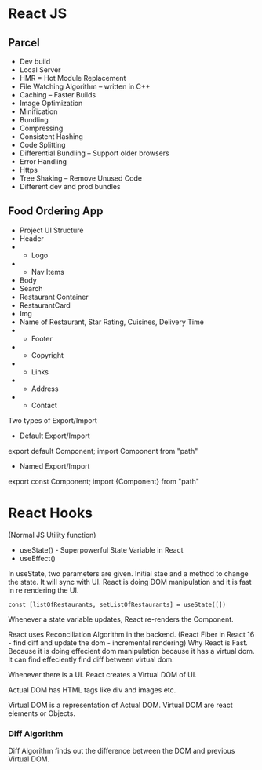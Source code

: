 # React JS

## Parcel

- Dev build
- Local Server
- HMR = Hot Module Replacement
- File Watching Algorithm – written in C++
- Caching – Faster Builds
- Image Optimization
- Minification
- Bundling
- Compressing
- Consistent Hashing
- Code Splitting
- Differential Bundling – Support older browsers
- Error Handling
- Https
- Tree Shaking – Remove Unused Code
- Different dev and prod bundles

## Food Ordering App

- Project UI Structure
- Header
- - Logo
- - Nav Items
- Body
- Search
- Restaurant Container
- RestaurantCard
- Img
- Name of Restaurant, Star Rating, Cuisines, Delivery Time
- - Footer
- - Copyright
- - Links
- - Address
- - Contact

Two types of Export/Import

- Default Export/Import

export default Component;
import Component from "path"

- Named Export/Import

export const Component;
import {Component} from "path"

# React Hooks

(Normal JS Utility function)

- useState() - Superpowerful State Variable in React
- useEffect()

In useState, two parameters are given. Initial stae and a method to change the state. It will sync with UI. React is doing DOM manipulation and it is fast in re rendering the UI.

`const [listOfRestaurants, setListOfRestaurants] = useState([])`

Whenever a state variable updates, React re-renders the Component.

React uses Reconciliation Algorithm in the backend. (React Fiber in React 16 - find diff and update the dom - incremental rendering)
Why React is Fast. Because it is doing effecient dom manipulation because it has a virtual dom.
It can find effeciently find diff between virtual dom.

Whenever there is a UI. React creates a Virtual DOM of UI.

Actual DOM has HTML tags like div and images etc.

Virtual DOM is a representation of Actual DOM. Virtual DOM are react elements or Objects.

### Diff Algorithm

Diff Algorithm finds out the difference between the DOM and previous Virtual DOM.
